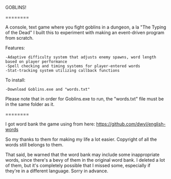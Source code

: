 GOBLINS!

======== 

A console, text game where you fight goblins in a dungeon, a la "The Typing of the Dead"
I built this to experiment with making an event-driven program from scratch. 

Features:
	
	-Adaptive difficulty system that adjusts enemy spawns, word length based on player performance
	-Spell checking and timing systems for player-entered words
	-Stat-tracking system utilizing callback functions

To install:
	
	-Download Goblins.exe and "words.txt"
	
Please note that in order for Goblins.exe to run, the "words.txt" file must be in the same folder as it.

========

I got word bank the game using from here:
https://github.com/dwyl/english-words

So my thanks to them for making my life a lot easier. Copyright of all the words still belongs to them.

That said, be warned that the word bank may include some inappropriate words, since there's a bevy of them in the
original word bank. I deleted a lot of them, but it's completely possible that I missed some, especially if 
they're in a different language. Sorry in advance.
